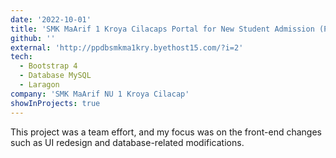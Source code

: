 ```yaml
---
date: '2022-10-01'
title: 'SMK MaArif 1 Kroya Cilacaps Portal for New Student Admission (PPDB) Website'
github: ''
external: 'http://ppdbsmkma1kry.byethost15.com/?i=2'
tech:
  - Bootstrap 4
  - Database MySQL
  - Laragon
company: 'SMK MaArif NU 1 Kroya Cilacap'
showInProjects: true
---
```


This project was a team effort, and my focus was on the front-end changes such as UI redesign and database-related modifications.
